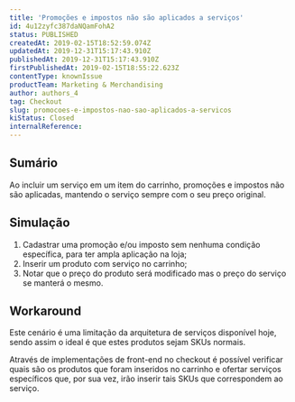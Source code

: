 ```yaml
---
title: 'Promoções e impostos não são aplicados a serviços'
id: 4u12zyfc387daNQamFohA2
status: PUBLISHED
createdAt: 2019-02-15T18:52:59.074Z
updatedAt: 2019-12-31T15:17:43.910Z
publishedAt: 2019-12-31T15:17:43.910Z
firstPublishedAt: 2019-02-15T18:55:22.623Z
contentType: knownIssue
productTeam: Marketing & Merchandising
author: authors_4
tag: Checkout
slug: promocoes-e-impostos-nao-sao-aplicados-a-servicos
kiStatus: Closed
internalReference: 
---
```


## Sumário

Ao incluir um serviço em um item do carrinho, promoções e impostos não são aplicadas, mantendo o serviço sempre com o seu preço original.

## Simulação

1. Cadastrar uma promoção e/ou imposto sem nenhuma condição específica, para ter ampla aplicação na loja;
2. Inserir um produto com serviço no carrinho;
3. Notar que o preço do produto será modificado mas o preço do serviço se manterá o mesmo.

## Workaround

Este cenário é uma limitação da arquitetura de serviços disponível hoje, sendo assim o ideal é que estes produtos sejam SKUs normais.

Através de implementações de front-end no checkout é possível verificar quais são os produtos que foram inseridos no carrinho e ofertar serviços específicos que, por sua vez, irão inserir tais SKUs que correspondem ao serviço.

